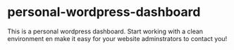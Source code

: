 # personal-wordpress-dashboard
This is a personal wordpress dashboard. Start working with a clean environment en make it easy for your website adminstrators to contact you!
